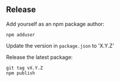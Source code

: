 

## Release

Add yourself as an npm package author:

    npm adduser

Update the version in `package.json` to 'X.Y.Z'

Release the latest package:

    git tag vX.Y.Z
    npm publish
